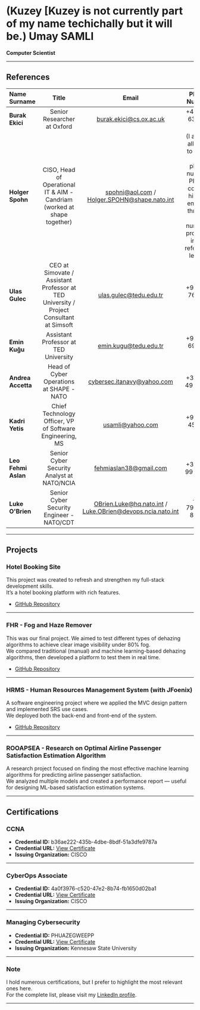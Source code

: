 
# **(Kuzey [Kuzey is not currently part of my name techichally but it will be.) Umay SAMLI**

**Computer Scientist**

---

## **References**

| Name Surname | Title | Email | Phone Number | Reference/Recommendation Letter |
| :--- | :---: | :---: | :---: | :---: |
| **Burak Ekici** | Senior Researcher at Oxford | burak.ekici@cs.ox.ac.uk | +44 779 636 59 51 | [Reference Letter - Burak Ekici - University of Oxford](https://github.com/samliumay/samliumay/blob/main/CVs_and_Letters/Recommendation%20and%20Reference%20Letters/Reference%20Letter%20-%20Burak%20Ekici%20-%20University%20of%20Oxford.pdf) |
| **Holger Spohn** | CISO, Head of Operational IT & AIM - Candriam (worked at shape together) | spohni@aol.com / Holger.SPOHN@shape.nato.int | (I am not allowed to share his phone number. Please contact him via email or through the numbers provided in the reference letter.) | [Reference Letter - Holger Spohn - NATO](https://github.com/samliumay/samliumay/blob/main/CVs_and_Letters/Recommendation%20and%20Reference%20Letters/Reference%20Letter%20-%20Holger%20Spohn-) |
| **Ulas Gulec** | CEO at Simovate / Assistant Professor at TED University / Project Consultant at Simsoft | ulas.gulec@tedu.edu.tr | +90 535 765 60 01 | [Reference Letter - Ulas Gulec - TEDU](https://github.com/samliumay/samliumay/blob/main/CVs_and_Letters/Recommendation%20and%20Reference%20Letters/Reference%20Letter%20-%20Ulas%20Gulec%20-%20TEDU.pdf) |
| **Emin Kuğu** | Assistant Professor at TED University | emin.kugu@tedu.edu.tr | +90 530 692 27 83 | [Reference Letter - Emin Kuğu - TED University](https://github.com/samliumay/samliumay/blob/main/CVs_and_Letters/Recommendation%20and%20Reference%20Letters/Reference%20Letter%20-%20Emin%20KUGU%20-%20TED%20University.pdf) |
| **Andrea Accetta** | Head of Cyber Operations at SHAPE - NATO | cybersec.itanavy@yahoo.com | +32 490 49 99 63 | - |
| **Kadri Yetis** | Chief Technology Officer, VP of Software Engineering, MS | usamli@yahoo.com | +90 533 454 17 99 | - |
| **Leo Fehmi Aslan** | Senior Cyber Security Analyst at NATO/NCIA | fehmiaslan38@gmail.com | +34 649 99 84 12 | - |
| **Luke O'Brien** | Senior Cyber Security Engineer - NATO/CDT | OBrien.Luke@hq.nato.int / Luke.OBrien@devops.ncia.nato.int | +44 7975 94 86 98 | - |
---

## **Projects**

### **Hotel Booking Site**
This project was created to refresh and strengthen my full-stack development skills.  
It’s a hotel booking platform with rich features.

- [GitHub Repository](https://github.com/samliumay/hotel-booking-react)  

---

### **FHR - Fog and Haze Remover**
This was our final project. We aimed to test different types of dehazing algorithms to achieve clear image visibility under 80% fog.  
We compared traditional (manual) and machine learning-based dehazing algorithms, then developed a platform to test them in real time.

- [GitHub Repository](https://github.com/samliumay/FHR)

---

### **HRMS - Human Resources Management System (with JFoenix)**
A software engineering project where we applied the MVC design pattern and implemented SRS use cases.  
We deployed both the back-end and front-end of the system.

- [GitHub Repository](https://github.com/samliumay/HRMS)

---

### **ROOAPSEA - Research on Optimal Airline Passenger Satisfaction Estimation Algorithm**
A research project focused on finding the most effective machine learning algorithms for predicting airline passenger satisfaction.  
We analyzed multiple models and created a performance report — useful for designing ML-based satisfaction estimation systems.

---

## **Certifications**

### **CCNA**
- **Credential ID:** b36ae222-435b-4dbe-8bdf-51a3dfe9787a  
- **Credential URL:** [View Certificate](https://www.credly.com/badges/b36ae222-435b-4dbe-8bdf-51a3dfe9787a/linked_in_profile)  
- **Issuing Organization:** CISCO

---

### **CyberOps Associate**
- **Credential ID:** 4a0f3976-c520-47e2-8b74-fb1650d02ba1  
- **Credential URL:** [View Certificate](https://www.credly.com/badges/4a0f3976-c520-47e2-8b74-fb1650d02ba1/linked_in_profile)  
- **Issuing Organization:** CISCO

---

### **Managing Cybersecurity**
- **Credential ID:** PHUAZEGWEEPP  
- **Credential URL:** [View Certificate](https://www.coursera.org/account/accomplishments/specialization/PHUAZEGWEEPP)  
- **Issuing Organization:** Kennesaw State University

---

### **Note**
I hold numerous certifications, but I prefer to highlight the most relevant ones here.  
For the complete list, please visit my [LinkedIn profile](https://www.linkedin.com/in/umay-samli-5419b51bb/).

---


